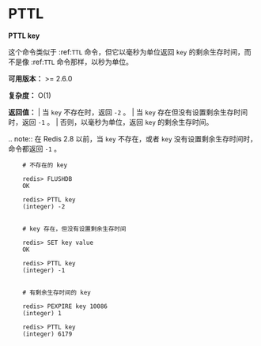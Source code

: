 # PTTL


**PTTL key**

这个命令类似于 :ref:`TTL` 命令，但它以毫秒为单位返回 ``key`` 的剩余生存时间，而不是像 :ref:`TTL` 命令那样，以秒为单位。

**可用版本：**
    >= 2.6.0

**复杂度：**
    O(1)

**返回值：**
    | 当 ``key`` 不存在时，返回 ``-2`` 。
    | 当 ``key`` 存在但没有设置剩余生存时间时，返回 ``-1`` 。
    | 否则，以毫秒为单位，返回 ``key`` 的剩余生存时间。

.. note:: 在 Redis 2.8 以前，当 ``key`` 不存在，或者 ``key`` 没有设置剩余生存时间时，命令都返回 ``-1`` 。

```
    # 不存在的 key

    redis> FLUSHDB
    OK

    redis> PTTL key
    (integer) -2


    # key 存在，但没有设置剩余生存时间 

    redis> SET key value
    OK

    redis> PTTL key
    (integer) -1


    # 有剩余生存时间的 key

    redis> PEXPIRE key 10086
    (integer) 1

    redis> PTTL key
    (integer) 6179
```